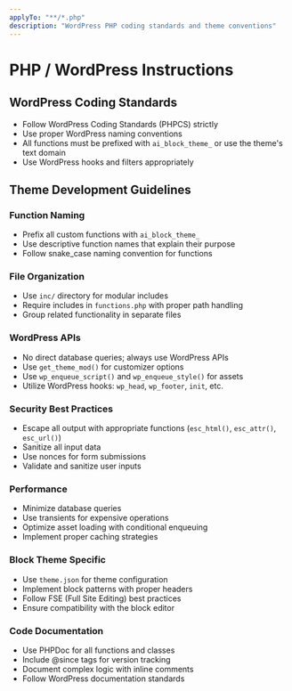 ```yaml
---
applyTo: "**/*.php"
description: "WordPress PHP coding standards and theme conventions"
---
```


# PHP / WordPress Instructions

## WordPress Coding Standards

- Follow WordPress Coding Standards (PHPCS) strictly
- Use proper WordPress naming conventions
- All functions must be prefixed with `ai_block_theme_` or use the theme's text domain
- Use WordPress hooks and filters appropriately

## Theme Development Guidelines

### Function Naming
- Prefix all custom functions with `ai_block_theme_`
- Use descriptive function names that explain their purpose
- Follow snake_case naming convention for functions

### File Organization
- Use `inc/` directory for modular includes
- Require includes in `functions.php` with proper path handling
- Group related functionality in separate files

### WordPress APIs
- No direct database queries; always use WordPress APIs
- Use `get_theme_mod()` for customizer options
- Use `wp_enqueue_script()` and `wp_enqueue_style()` for assets
- Utilize WordPress hooks: `wp_head`, `wp_footer`, `init`, etc.

### Security Best Practices
- Escape all output with appropriate functions (`esc_html()`, `esc_attr()`, `esc_url()`)
- Sanitize all input data
- Use nonces for form submissions
- Validate and sanitize user inputs

### Performance
- Minimize database queries
- Use transients for expensive operations
- Optimize asset loading with conditional enqueuing
- Implement proper caching strategies

### Block Theme Specific
- Use `theme.json` for theme configuration
- Implement block patterns with proper headers
- Follow FSE (Full Site Editing) best practices
- Ensure compatibility with the block editor

### Code Documentation
- Use PHPDoc for all functions and classes
- Include @since tags for version tracking
- Document complex logic with inline comments
- Follow WordPress documentation standards